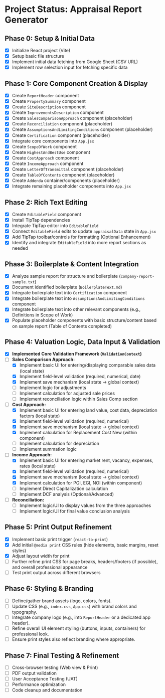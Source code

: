 # Project Status: Appraisal Report Generator

## Phase 0: Setup & Initial Data
- [x] Initialize React project (Vite)
- [x] Setup basic file structure
- [x] Implement initial data fetching from Google Sheet (CSV URL)
- [x] Implement row selection input for fetching specific data

## Phase 1: Core Component Creation & Display
- [x] Create `ReportHeader` component
- [x] Create `PropertySummary` component
- [x] Create `SiteDescription` component
- [x] Create `ImprovementsDescription` component
- [x] Create `SalesComparisonApproach` component (placeholder)
- [x] Create `Reconciliation` component (placeholder)
- [x] Create `AssumptionsAndLimitingConditions` component (placeholder)
- [x] Create `Certification` component (placeholder)
- [x] Integrate core components into `App.jsx`
- [x] Create `ScopeOfWork` component
- [x] Create `HighestAndBestUse` component
- [x] Create `CostApproach` component
- [x] Create `IncomeApproach` component
- [x] Create `LetterOfTransmittal` component (placeholder)
- [x] Create `TableOfContents` component (placeholder)
- [x] Create `Addenda` container/components (placeholder)
- [x] Integrate remaining placeholder components into `App.jsx`

## Phase 2: Rich Text Editing
- [x] Create `EditableField` component
- [x] Install TipTap dependencies
- [x] Integrate TipTap editor into `EditableField`
- [x] Connect `EditableField` edits to update `appraisalData` state in `App.jsx`
- [x] Add TipTap toolbar/controls for formatting (Optional Enhancement)
- [x] Identify and integrate `EditableField` into more report sections as needed

## Phase 3: Boilerplate & Content Integration
- [x] Analyze sample report for structure and boilerplate (`company-report-sample.txt`)
- [x] Document identified boilerplate (`BoilerplateText.md`)
- [x] Integrate boilerplate text into `Certification` component
- [x] Integrate boilerplate text into `AssumptionsAndLimitingConditions` component
- [x] Integrate boilerplate text into other relevant components (e.g., Definitions in Scope of Work)
- [x] Populate placeholder components with basic structure/content based on sample report (Table of Contents completed)

## Phase 4: Valuation Logic, Data Input & Validation
- [x] **Implemented Core Validation Framework (`ValidationContext`)**
- [ ] **Sales Comparison Approach:**
    - [x] Implement basic UI for entering/displaying comparable sales data (local state)
    - [x] Implement field-level validation (required, numerical, date)
    - [x] Implement save mechanism (local state -> global context)
    - [ ] Implement logic for adjustments
    - [ ] Implement calculation for adjusted sale prices
    - [ ] Implement reconciliation logic within Sales Comp section
- [ ] **Cost Approach:**
    - [x] Implement basic UI for entering land value, cost data, depreciation factors (local state)
    - [x] Implement field-level validation (required, numerical)
    - [x] Implement save mechanism (local state -> global context)
    - [x] Implement calculation for Replacement Cost New (within component)
    - [ ] Implement calculation for depreciation
    - [ ] Implement summation logic
- [ ] **Income Approach:**
    - [x] Implement basic UI for entering market rent, vacancy, expenses, rates (local state)
    - [x] Implement field-level validation (required, numerical)
    - [x] Implement save mechanism (local state -> global context)
    - [x] Implement calculation for PGI, EGI, NOI (within component)
    - [ ] Implement Direct Capitalization calculation
    - [ ] Implement DCF analysis (Optional/Advanced)
- [ ] **Reconciliation:**
    - [ ] Implement logic/UI to display values from the three approaches
    - [ ] Implement logic/UI for final value conclusion analysis

## Phase 5: Print Output Refinement
- [x] Implement basic print trigger (`react-to-print`)
- [x] Add initial `@media print` CSS rules (hide elements, basic margins, reset styles)
- [x] Adjust layout width for print
- [ ] Further refine print CSS for page breaks, headers/footers (if possible), and overall professional appearance
- [ ] Test print output across different browsers

## Phase 6: Styling & Branding
- [ ] Define/gather brand assets (logo, colors, fonts).
- [ ] Update CSS (e.g., `index.css`, `App.css`) with brand colors and typography.
- [ ] Integrate company logo (e.g., into `ReportHeader` or a dedicated app header).
- [ ] Refine overall UI element styling (buttons, inputs, containers) for professional look.
- [ ] Ensure print styles also reflect branding where appropriate.

## Phase 7: Final Testing & Refinement
- [ ] Cross-browser testing (Web view & Print)
- [ ] PDF output validation
- [ ] User Acceptance Testing (UAT)
- [ ] Performance optimization
- [ ] Code cleanup and documentation